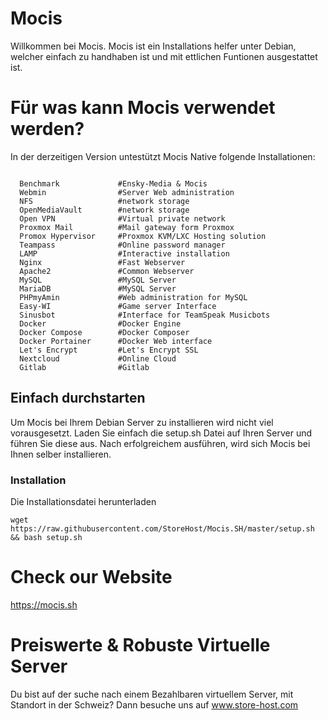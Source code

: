 # Mocis
Willkommen bei Mocis.
Mocis ist ein Installations helfer unter Debian, welcher einfach zu handhaben ist und mit ettlichen Funtionen ausgestattet ist.

# Für was kann Mocis verwendet werden?
In der derzeitigen Version untestützt Mocis Native folgende Installationen:
```

  Benchmark             #Ensky-Media & Mocis
  Webmin                #Server Web administration
  NFS                   #network storage
  OpenMediaVault        #network storage
  Open VPN              #Virtual private network
  Proxmox Mail          #Mail gateway form Proxmox
  Promox Hypervisor     #Proxmox KVM/LXC Hosting solution
  Teampass              #Online password manager
  LAMP                  #Interactive installation  
  Nginx                 #Fast Webserver
  Apache2               #Common Webserver
  MySQL                 #MySQL Server
  MariaDB               #MySQL Server
  PHPmyAmin             #Web administration for MySQL
  Easy-WI               #Game server Interface
  Sinusbot              #Interface for TeamSpeak Musicbots
  Docker                #Docker Engine
  Docker Compose        #Docker Composer
  Docker Portainer      #Docker Web interface   
  Let's Encrypt         #Let's Encrypt SSL
  Nextcloud             #Online Cloud
  Gitlab                #Gitlab
```

## Einfach durchstarten
Um Mocis bei Ihrem Debian Server zu installieren wird nicht viel vorausgesetzt.
Laden Sie einfach die setup.sh Datei auf Ihren Server und führen Sie diese aus. Nach erfolgreichem ausführen, wird sich Mocis bei Ihnen selber installieren.

### Installation
Die Installationsdatei herunterladen

```
wget  https://raw.githubusercontent.com/StoreHost/Mocis.SH/master/setup.sh && bash setup.sh
```

# Check our Website

https://mocis.sh


# Preiswerte & Robuste Virtuelle Server

Du bist auf der suche nach einem Bezahlbaren virtuellem Server, mit Standort in der Schweiz?
Dann besuche uns auf www.store-host.com
